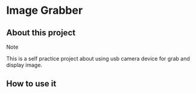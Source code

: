 # Image Grabber

## About this project
>[!NOTE]
>This is a self practice project about using usb camera device for grab and display image.

## How to use it



